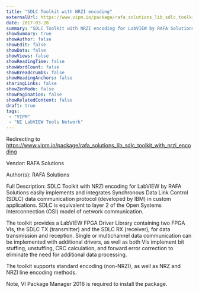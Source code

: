 ```yaml
---
title: "SDLC Toolkit with NRZI encoding"
externalUrl: https://www.vipm.io/package/rafa_solutions_lib_sdlc_toolkit_with_nrzi_encoding
date: 2017-03-28
summary: "SDLC Toolkit with NRZI encoding for LabVIEW by RAFA Solutions easily implements and integrates Synchronous Data Link Control (SDLC) data communication protocol (developed by IBM) in custom applications."
showSummary: true
showAuthor: false
showEdit: false
showData: false
showViews: false
showReadingTime: false
showWordCount: false
showBreadcrumbs: false
showHeadingAnchors: false
sharingLinks: false
showZenMode: false
showPagination: false
showRelatedContent: false
draft: true
tags:
 - "VIPM"
 - "NI LabVIEW Tools Network"
---
```


Redirecting to https://www.vipm.io/package/rafa_solutions_lib_sdlc_toolkit_with_nrzi_encoding

Vendor: RAFA Solutions

Author(s): RAFA Solutions
 
Full Description:
SDLC Toolkit with NRZI encoding for LabVIEW by RAFA Solutions easily implements and integrates Synchronous Data Link Control (SDLC) data communication protocol (developed by IBM) in custom applications. SDLC is equivalent to layer 2 of the Open Systems Interconnection (OSI) model of network communication. 

The toolkit provides a LabVIEW FPGA Driver Library containing two FPGA VIs, the SDLC TX (transmitter) and the SDLC RX (receiver), for data transmission and reception. Single or multichannel data communication can be implemented with additional drivers, as well as both VIs implement bit stuffing, unstuffing, CRC calculation, and forward error correction to eliminate the need for additional data processing.

The toolkit supports standard encoding (non-NRZI), as well as NRZ and NRZI line encoding methods.

Note, VI Package Manager 2016 is required to install the package.